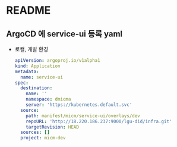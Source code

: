 # README

## ArgoCD 에 service-ui 등록 yaml

- 로컬, 개발 환경

  ```yaml
  apiVersion: argoproj.io/v1alpha1
  kind: Application
  metadata:
    name: service-ui
  spec:
    destination:
      name: ''
      namespace: dmicma
      server: 'https://kubernetes.default.svc'
    source:
      path: manifest/micm/service-ui/overlays/dev
      repoURL: 'http://18.220.186.237:9000/lgu-did/infra.git'
      targetRevision: HEAD
    sources: []
    project: micm-dev
  ```
